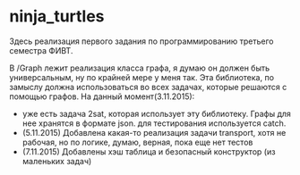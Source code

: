 # ninja_turtles
Здесь реализация первого задания по программированию третьего семестра ФИВТ.

В /Graph лежит реализация класса графа, я думаю он должен быть универсальным, ну по крайней мере у меня так.
Эта библиотека, по замыслу должна использоваться во всех задачах, которые решаются с помощью графов. 
На данный момент(3.11.2015): 
  - уже есть задача 2sat, которая использует эту библиотеку. Графы для нее хранятся в формате json.
  для тестирования используется catch.
  - (5.11.2015) Добавлена какая-то реализация задачи transport, хотя не рабочая, но по логике, думаю, верная, пока еще нет тестов
  - (7.11.2015) Добавлены хэш таблица и безопасный конструктор (из маленьких задач)
